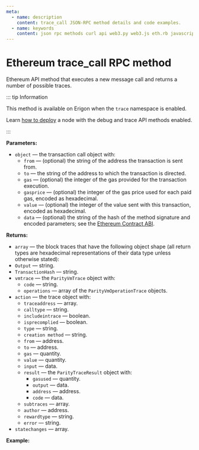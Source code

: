```yaml
---
meta:
  - name: description
    content: trace_call JSON-RPC method details and code examples.
  - name: keywords
    content: json rpc methods curl api web3.py web3.js eth.rb javascript python ruby ethereum debug trace
---
```


# Ethereum trace_call RPC method

Ethereum API method that executes a new message call and returns a number of possible traces.

::: tip Information

This method is available on Erigon when the `trace` namespace is enabled.

Learn [how to deploy](/api/ethereum/deploy-your-ethereum-node-to-enable-debug-and-trace-api-methods) a node with the debug and trace API methods enabled.

:::

**Parameters:**

* `object` — the transaction call object with:
  * `from` — (optional) the string of the address the transaction is sent from.
  * `to` — the string of the address to which the transaction is directed.
  * `gas` — (optional) the integer of the gas provided for the transaction execution.
  * `gasprice` — (optional) the integer of the gas price used for each paid gas, encoded as hexadecimal.
  * `value` — (optional) the integer of the value sent with this transaction, encoded as hexadecimal.
  * `data` — (optional) the string of the hash of the method signature and encoded parameters; see the [Ethereum Contract ABI](https://solidity.readthedocs.io/en/latest/abi-spec.html).

**Returns:**

* `array` — the block traces that have the following object shape (all return types are hexadecimal representations of their data type unless otherwise stated):
* `Output` — string.
* `TransactionHash` — string.
* `vmtrace` — the `ParityVmTrace` object with:
  * `code` — string.
  * `operations` — array of the `ParityVmOperationTrace` objects.
* `action` — the trace object with:
  * `traceaddress` — array.
  * `calltype` — string.
  * `includeintrace` — boolean.
  * `isprecomplied` — boolean.
  * `type` — string.
  * `creation method` — string.
  * `from` — address.
  * `to` — address.
  * `gas` — quantity.
  * `value` — quantity.
  * `input` — data.
  * `result` — the `ParityTraceResult` object with:
    * `gasused` — quantity.
    * `output` — data.
    * `address` — address.
    * `code` — data.
  * `subtraces` — array.
  * `author` — address.
  * `rewardtype` — string.
  * `error` — string.
* `statechanges` — array.


**Example:**

<CodeSwitcher :languages="{py:'web3.py', cr:'cURL'}">

<template v-slot:py>

``` py
from web3 import Web3
node_url = "CHAINSTACK_NODE_URL"
web3 = Web3.HTTPProvider(node_url)

trace = web3.make_request('trace_call', [{
    "to": "0xc02aaa39b223fe8d0a0e5c4f27ead9083c756cc2",
    "data": "0x000000000000000000000000000000000000000000000000003ae5d476b8d489"
    },["trace"], "latest"])
print(trace)
```

</template>
<template v-slot:cr>

``` sh
curl -X POST "CHAINSTACK_NODE_URL" \
  -H 'Content-Type: application/json' \
  --data '{"method":"trace_call","params":[{"from":null,"to":"0xc02aaa39b223fe8d0a0e5c4f27ead9083c756cc2","data":"0x000000000000000000000000000000000000000000000000003ae5d476b8d489"},["trace"], "latest"],"id":1,"jsonrpc":"2.0"}'
```

</template>
</CodeSwitcher>
